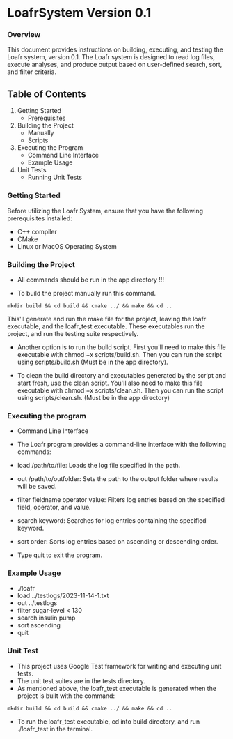 # LoafrSystem Version 0.1

### Overview

This document provides instructions on building, executing, and testing the Loafr system, version 0.1. The Loafr system is designed to read log files, execute analyses, and produce output based on user-defined search, sort, and filter criteria.

## Table of Contents

1. Getting Started
   - Prerequisites
2. Building the Project
   - Manually
   - Scripts
3. Executing the Program
   - Command Line Interface
   - Example Usage
4. Unit Tests
   - Running Unit Tests

### Getting Started

Before utilizing the Loafr System, ensure that you have the following prerequisites installed:

- C++ compiler
- CMake
- Linux or MacOS Operating System

### Building the Project

- All commands should be run in the app directory !!!

- To build the project manually run this command.

```
mkdir build && cd build && cmake ../ && make && cd ..
```

This'll generate and run the make file for the project, leaving the loafr executable, and the loafr_test executable.
These executables run the project, and run the testing suite respectively.

- Another option is to run the build script. First you'll need to make this file executable with chmod +x scripts/build.sh.
  Then you can run the script using scripts/build.sh (Must be in the app directory).

- To clean the build directory and executables generated by the script and start fresh, use the clean script.
  You'll also need to make this file executable with chmod +x scripts/clean.sh.
  Then you can run the script using scripts/clean.sh. (Must be in the app directory)

### Executing the program

- Command Line Interface
- The Loafr program provides a command-line interface with the following commands:

- load /path/to/file: Loads the log file specified in the path.
- out /path/to/outfolder: Sets the path to the output folder where results will be saved.
- filter fieldname operator value: Filters log entries based on the specified field, operator, and value.
- search keyword: Searches for log entries containing the specified keyword.
- sort order: Sorts log entries based on ascending or descending order.
- Type quit to exit the program.

### Example Usage

- ./loafr
- load ../testlogs/2023-11-14-1.txt
- out ../testlogs
- filter sugar-level < 130
- search insulin pump
- sort ascending
- quit

### Unit Test
- This project uses Google Test framework for writing and executing unit tests.
- The unit test suites are in the tests directory.
- As mentioned above, the loafr_test executable is generated when the project is built with the command:
```
mkdir build && cd build && cmake ../ && make && cd ..
```
- To run the loafr_test executable, cd into build directory, and run ./loafr_test in the terminal.